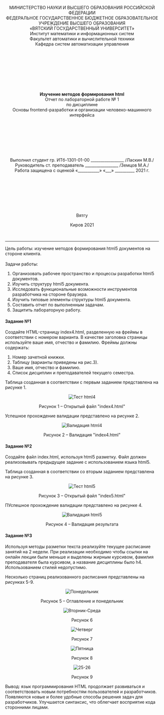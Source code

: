 <p align ="center">МИНИСТЕРСТВО НАУКИ И ВЫСШЕГО ОБРАЗОВАНИЯ РОССИЙСКОЙ ФЕДЕРАЦИИ<br>
ФЕДЕРАЛЬНОЕ ГОСУДАРСТВЕННОЕ БЮДЖЕТНОЕ ОБРАЗОВАТЕЛЬНОЕ<br>
УЧРЕЖДЕНИЕ ВЫСШЕГО ОБРАЗОВАНИЯ<br>
«ВЯТСКИЙ ГОСУДАРСТВЕННЫЙ УНИВЕРСИТЕТ»<br>
Институт математики и информационных систем<br>
Факультет автоматики и вычислительной техники<br>
Кафедра систем автоматизации управления<br></p>
<br>
<br>
<br>
<br>
<br>
<br>
<br>
<p align= "center"><b>Изучение методов формирования html</b><br>
Отчет по лабораторной работе № 1<br>
по дисциплине<br>
Основы frontend-разработки и организации человеко-машинного интерфейса<br></p>
<br>
<br>
<br>
<br>
<br>
<br>
<p align="center">Выполнил студент гр. ИТб-1301-01-00 _________________ /Ласкин М.В./<br>
Руководитель ст. преподаватель _________________ /Земцов М.А./<br>
Работа защищена с оценкой			«___________» «___» __________ 2021 г.</p>
<br>
<br>
<br>
<br>
<br>
<br>
<p align="center">Вятгу</p>
<p align="center">Киров 2021</p>
<br>
<hr>
<p>Цель работы: изучение методов формирования html5 документов на стороне клиента.<br>
<br>
Задачи работы:<br>
<ol><li>Организовать рабочее пространство и процессы разработки html5 документов.</li>
<li>Изучить структуру html5 документа.</li>
<li>Исследовать функциональные возможности инструментов разработчика на стороне браузера.</li>
<li>Изучить типовые элементы структуры html5 документа.</li>
<li>Составить отчет по выполненным задачам.</li>
<li>Защитить лабораторную работу.</li></ol></p>

<h4>Задание №1</h4>

<p>Создайте HTML-страницу index4.html, разделенную на фреймы в соответствии с номером варианта. В качестве заголовка страницы используйте ваше имя, отчество и фамилию. Фреймы должны содержать:
<ol><li> Номер зачетной книжки.</li>
<li> Таблицу (варианты приведены на рис.3).</li>
<li> Ваше имя, отчество и фамилию.</li>
<li> Список дисциплин и преподавателей текущего семестра.</li></ol></p>

<p>Таблица созданная в соответствии с первым заданием представлена на рисунке 1.</p>

<p align="center"><img src="https://sun9-71.userapi.com/impg/AHiu9punu5xSJ6eb6VB-KiJmKbYw-qSnh8aTaA/FFVAdA4iois.jpg?size=1280x655&quality=96&sign=84f5299b45b426adec6637c56fa8fc50&type=album" alt="Тест html4">
</p>

<p align="center">Рисунок 1 – Открытый файл "index4.html"</p>

<p>Успешное прохождение валидации представлено на рисунке 2.</p>

<p align="center"><img src="https://sun9-10.userapi.com/impg/VnjFFXE3O1IjCnyndD_syGhxVhun5z3XTStp6g/H9y3JBTzB5Y.jpg?size=1280x385&quality=96&sign=ba2692ca2189a9447a7a4dfc7825d89a&type=album" alt="Валидация html4"></p>

<p align="center">Рисунок 2 – Валидация "index4.html"</p>

<h4>Задание №2</h4>

<p>Создайте файл index.html, используя html5 разметку. Файл должен реализовывать предыдущее задание с использованием языка html5.</p>

<p>Таблица созданная в соответствии со вторым заданием представлена на рисунке 3.</p>

<p align="center"><img src="https://sun9-33.userapi.com/impg/aYRps_b5BnaRZ3cuKSRtjoNuZdJLOI6Es0XxRQ/TA0ck_2iMvE.jpg?size=1280x660&quality=96&sign=daf9c78b1bce57971dd7287a8cbe3145&type=album" alt="Тест html5"></p>

<p align="center">Рисунок 3 – Открытый файл "index5.html"</p>

<p>ПУспешное прохождение валидации представлено на рисунке 4.</p>

<p align="center"><img src="https://sun9-25.userapi.com/impg/e1pNdVdPS2KVvNZ_VKHVMcIpIK1gfxC5YX2Iew/lWPIr1dywGU.jpg?size=1280x532&quality=96&sign=4d2064f8dc05c3fa498dee6cb6dab934&type=album" alt="Валидация html5"></a>

<p align="center">Рисунок 4 – Валидация результата </p>

<h4>Задание №3</h4>

<p>Используя методы разметки текста реализуйте текущее расписание занятий на 2 недели. При реализации необходимо чтобы ссылки на онлайн лекции были меньше и выделены жирным курсивом, фамилия преподавателя была курсивом, а название дисциплины было h4. Использованием стилей недопустимо.</p>

<p>Несколько страниц реализованного расписания представлены на рисунках 5-9.</p>

<p align="center"><img src="https://sun9-36.userapi.com/impg/gZ2jXTfkrs7dIlEC6yeedLw50T8gZvNbwafMqw/D7t9MKTtZws.jpg?size=1280x669&quality=96&sign=1e8abdea19fd6d87a0d63768f687f900&type=album" alt="Понедельник"> </p>

<p align="center">Рисунок 5 – Оглавление и понедельник</p>

<p align="center"><img src="https://sun9-46.userapi.com/impg/_BKw73hf3oCJrAbM30MJBtj8bUdxYjKxo_Cz2A/zuKSC5PmmK8.jpg?size=1280x662&quality=96&sign=7479291dd85c9a3bdab8120cf132e778&type=album" alt="Вторник-Среда"></p>

<p align="center">Рисунок 6 </p>

<p align="center"><img src="https://sun9-12.userapi.com/impg/c3Px4QbM1vnkq0sLnz2hNlqO5w8Lv6rxTAOSFQ/clWbjH_0fYo.jpg?size=1280x666&quality=96&sign=e790638e57c27d2f51dfd3e3dffcd47a&type=album" alt="Четверг"></p>

<p align="center">Рисунок 7 </p>

<p align="center"><img src="https://sun9-31.userapi.com/impg/f-Ie-A8cRi1IBCYxNGcw0Z35anljvFm22I3yyg/rXW0WdmtTdk.jpg?size=1280x668&quality=96&sign=7dec5dbc3252848dca30e5e40a44f388&type=album" alt="Пятница"></p>

<p align="center">Рисунок 8 </p>

<p align="center"><img src="https://sun9-5.userapi.com/impg/3VpYHDP9yh_jwU8phWGqJszwQpGeHVRnsuKn7Q/V59aBHpgJTs.jpg?size=1280x664&quality=96&sign=2452842af3a7fcc8d0704d754ceadc57&type=album" alt="25-26"></p>

<p align="center">Рисунок 9 </p>

<p> Вывод: язык программирования HTML продолжает развиваться и соответствовать новым потребностям пользователей и разработчиков. Появляются новые и более удобные способы решения задач для разработчиков. Улучшается синтаксис, что облегчает восприятие кода сторонними лицами.</p>